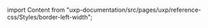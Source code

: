 
import Content from "uxp-documentation/src/pages/uxp/reference-css/Styles/border-left-width";

<Content query="product=xd"/>
